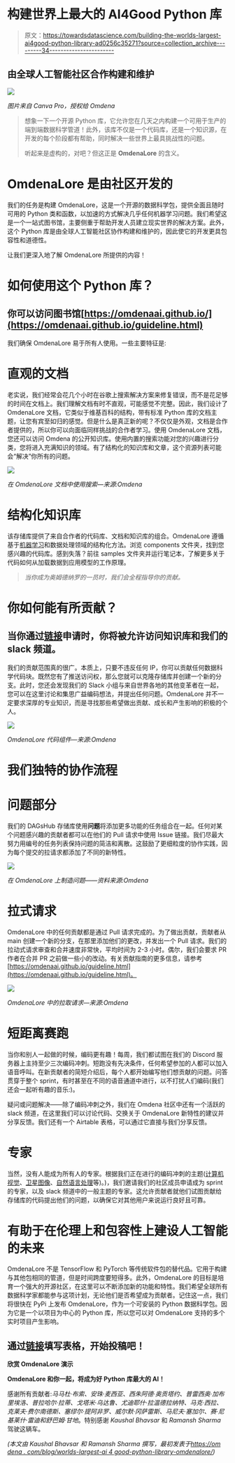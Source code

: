 # 构建世界上最大的 AI4Good Python 库

> 原文：<https://towardsdatascience.com/building-the-worlds-largest-ai4good-python-library-ad0256c35271?source=collection_archive---------34----------------------->

## **由全球人工智能社区合作构建和维护**

![](img/d55c25ddf08f6c1c79ed5002a150bf9d.png)

*图片来自 Canva Pro，授权给 Omdena*

> 想象一下一个开源 Python 库，它允许您在几天之内构建一个可用于生产的端到端数据科学管道！此外，该库不仅是一个代码库，还是一个知识源，在开发的每个阶段都有帮助，同时解决一些世界上最具挑战性的问题。
> 
> 听起来是虚构的，对吧？但这正是 **OmdenaLore** 的含义。

# OmdenaLore 是由社区开发的

我们的任务是构建 OmdenaLore，这是一个开源的数据科学包，提供全面且随时可用的 Python 类和函数，以加速的方式解决几乎任何机器学习问题。我们希望这是一个一站式图书馆，主要侧重于帮助开发人员建立现实世界的解决方案。此外，这个 Python 库是由全球人工智能社区协作构建和维护的，因此使它的开发更具包容性和道德性。

让我们更深入地了解 OmdenaLore 所提供的内容！

# 如何使用这个 Python 库？

## 你可以访问图书馆[https://omdenaai.github.io/](https://omdenaai.github.io/guideline.html)

我们确保 OmdenaLore 易于所有人使用。一些主要特征是:

# 直观的文档

老实说，我们经常会花几个小时在谷歌上搜索解决方案来修复错误，而不是花足够的时间在文档上。我们理解文档有时不直观，可能感觉不完整。因此，我们设计了 OmdenaLore 文档，它类似于维基百科的结构，带有标准 Python 库的文档主题，让您有宾至如归的感觉。但是什么是真正新的呢？不仅仅是外观，文档是合作者提供的，所以你可以向面临同样挑战的合作者学习。使用 OmdenaLore 文档，您还可以访问 Omdena 的公开知识库。使用内置的搜索功能对您的兴趣进行分类，您将进入充满知识的领域。有了结构化的知识库和文章，这个资源列表可能会“解决”你所有的问题。

![](img/43a99c64c49bd3c78f95eebd0222c1eb.png)

*在 OmdenaLore 文档中使用搜索—来源:Omdena*

# 结构化知识库

该存储库提供了来自合作者的代码库、文档和知识库的组合。OmdenaLore 遵循基于[机器学习](https://omdena.com/category/machine-learning/)和数据处理领域的结构化方法。浏览 components 文件夹，找到您感兴趣的代码库。感到失落？前往 samples 文件夹并运行笔记本，了解更多关于代码如何从加载数据到应用模型的工作原理。

> *当你成为奥姆德纳罗的一员时，我们会全程指导你的贡献。*

# 你如何能有所贡献？

## 当你通过[链接](https://omdena.com/omdenalore/)申请时，你将被允许访问知识库和我们的 slack 频道。

我们的贡献范围真的很广。本质上，只要不违反任何 IP，你可以贡献任何数据科学代码块。既然您有了推送访问权，那么您就可以克隆存储库并创建一个新的分支。此时，您还会发现我们的 Slack 小组与来自世界各地的其他变革者在一起，您可以在这里讨论和集思广益编码想法，并提出任何问题。OmdenaLore 并不一定要求深厚的专业知识，而是寻找那些希望做出贡献、成长和产生影响的积极的个人。

![](img/4c287316055a565b16400c711100c4a4.png)

*OmdenaLore 代码组件—来源:Omdena*

# 我们独特的协作流程

# 问题部分

我们的 DAGsHub 存储库使用**问题**将添加更多功能的任务组合在一起。任何对某个问题感兴趣的贡献者都可以在他们的 Pull 请求中使用 Issue 链接。我们尽最大努力用编号的任务列表保持问题的简洁和离散。这鼓励了更细粒度的协作实践，因为每个提交的拉请求都添加了不同的新特性。

![](img/7ee51f75ea1657e4e7876477aa3e2313.png)

*在 OmdenaLore 上制造问题——资料来源:Omdena*

# 拉式请求

OmdenaLore 中的任何贡献都是通过 Pull 请求完成的。为了做出贡献，贡献者从 main 创建一个新的分支，在那里添加他们的更改，并发出一个 Pull 请求。我们的拉动式请求审查和合并速度非常快，平均时间为 2-3 小时。偶尔，我们会要求 PR 作者在合并 PR 之前做一些小的改动。有关贡献指南的更多信息，请参考[https://omdenaai.github.io/guideline.html](https://omdenaai.github.io/guideline.html)。

![](img/4c9422d20068b807065c6dd6eba752c0.png)

*OmdenaLore 中的拉取请求—来源:Omdena*

# 短距离赛跑

当你和别人一起做的时候，编码更有趣！每周，我们都试图在我们的 Discord 服务器上主持至少三次编码冲刺。短跑没有先决条件，任何希望参加的人都可以加入语音呼叫。在新贡献者的简短介绍后，每个人都开始编写他们想贡献的问题。问答贯穿于整个 sprint，有时甚至在不同的语音通道中进行，以不打扰人们编码(我们还会一起听有趣的音乐:)。

疑问或问题解决——除了编码冲刺之外，我们在 Omdena 社区中还有一个活跃的 slack 频道，在这里我们可以讨论代码、交换关于 OmdenaLore 新特性的建议并分享反馈。我们还有一个 Airtable 表格，可以通过它直接与我们分享反馈。

# 专家

当然，没有人能成为所有人的专家。根据我们正在进行的编码冲刺的主题([计算机视觉](https://omdena.com/solutions/computer-vision/)、[卫星图像](https://omdena.com/blog/ai-satellite-imagery/)、[自然语言处理](https://omdena.com/solutions/nlp/)等)。)，我们邀请我们的社区成员申请成为 sprint 的专家，以及 slack 频道中的一般主题的专家。这允许贡献者就他们试图贡献给存储库的代码提出他们的问题，以确保它对其他用户来说运行良好且可靠。

# 有助于在伦理上和包容性上建设人工智能的未来

OmdenaLore 不是 TensorFlow 和 PyTorch 等传统软件包的替代品。它用于构建与其他包相同的管道，但是时间跨度要短得多。此外，OmdenaLore 的目标是培育一个强大的开源社区，在这里可以不断添加新的功能和特性。我们希望全球所有数据科学家都能参与这项计划，无论他们是否希望成为贡献者。记住这一点，我们将很快在 PyPi 上发布 OmdenaLore，作为一个可安装的 Python 数据科学包。因为它是一个以项目为中心的 Python 库，所以您可以对 OmdenaLore 支持的多个实时项目产生影响。

## 通过[链接](https://omdena.com/omdenalore/)填写表格，开始投稿吧！

**欣赏 OmdenaLore 演示**

**OmdenaLore 和你一起，将成为好 Python 库最大的 AI！**

感谢所有贡献者:*马马杜·布索、安珠·麦西亚、西朱阿德·奥贡塔约、普雷西奥·加布里埃洛、普拉哈尔·拉蒂、戈塔米·乌达鲁、尤迪耶什·拉温德拉纳特、马克·西拉、克莱夫·费尔南德斯、塞缪尔·提阿非罗、威尔默·冈萨雷斯、马尼夫·塞加尔、赛·尼基莱什·雷迪和舒巴姆·甘地*。特别感谢 *Kaushal Bhavsar* 和 *Ramansh Sharma* 驾驶这辆车。

*(本文由 Kaushal Bhavsar 和 Ramansh Sharma 撰写，最初发表于*[*https://om dena . com/blog/worlds-largest-ai 4 good-python-library-omdenalore/*](https://omdena.com/blog/worlds-largest-ai4good-python-library-omdenalore/)*)*